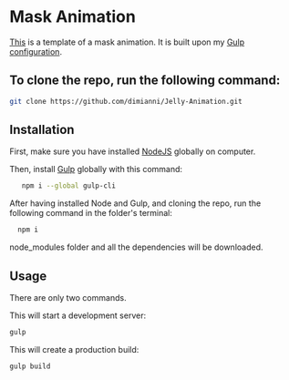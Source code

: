 # Mask Animation

[This](https://dimianni.github.io/Mask-Animation/) is a template of a mask animation. It is built upon my [Gulp configuration](https://github.com/dimianni/gulp_config). 

## To clone the repo, run the following command:

```bash
git clone https://github.com/dimianni/Jelly-Animation.git
```

## Installation

First, make sure you have installed [NodeJS](https://nodejs.org/en/) globally on computer.

Then, install [Gulp](https://gulpjs.com/docs/en/getting-started/quick-start) globally with this command:

```bash
   npm i --global gulp-cli
```

After having installed Node and Gulp, and cloning the repo, run the following command in the folder's terminal:

```bash
  npm i 
```

node_modules folder and all the dependencies will be downloaded.

## Usage

There are only two commands.

This will start a development server:
```bash
gulp
```

This will create a production build:
```bash
gulp build
```
